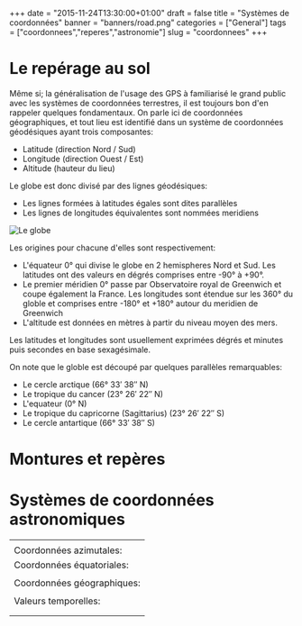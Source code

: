 +++
date = "2015-11-24T13:30:00+01:00"
draft = false
title = "Systèmes de coordonnées"
banner = "banners/road.png"
categories = ["General"]
tags = ["coordonnees","reperes","astronomie"]
slug = "coordonnees"
+++

<script type="text/javascript" src="../../../../js/curseur.js"></script>
<script type="text/javascript" src="../../../../js/coordonnees.js"></script>

Le repérage au sol
==================

Même si; la généralisation de l'usage des GPS à familiarisé le grand public avec les systèmes de coordonnées terrestres, il est toujours bon d'en rappeler quelques fondamentaux.
On parle ici de coordonnées géographiques, et tout lieu est identifié dans un système de coordonnées géodésiques ayant trois composantes:

* Latitude (direction Nord / Sud)
* Longitude (direction Ouest / Est)
* Altitude (hauteur du lieu)

Le globe est donc divisé par des lignes géodésiques:

* Les lignes formées à latitudes égales sont dites parallèles
* Les lignes de longitudes équivalentes sont nommées meridiens

![Le globe](https://upload.wikimedia.org/wikipedia/commons/a/ab/WorldMapLongLat-eq-circles-tropics-non.png)

Les origines pour chacune d'elles sont respectivement:

* L'équateur 0° qui divise le globe en 2 hemispheres Nord et Sud. Les latitudes ont des valeurs en dégrés comprises entre -90° à +90°.
* Le premier méridien 0° passe par Observatoire royal de Greenwich et coupe également la France. Les longitudes sont étendue sur les 360° du globle et comprises entre -180° et +180° autour du meridien de Greenwich
* L'altitude est données en mètres à partir du niveau moyen des mers.

Les latitudes et longitudes sont usuellement exprimées dégrés et minutes puis secondes en base sexagésimale.

On note que le globle est découpé par quelques parallèles remarquables:

* Le cercle arctique (66° 33′ 38″ N)
* Le tropique du cancer (23° 26′ 22″ N)
* L'equateur (0° N)
* Le tropique du capricorne (Sagittarius) (23° 26′ 22″ S)
* Le cercle antartique (66° 33′ 38″ S)

Montures et repères
===================

Systèmes de coordonnées astronomiques
=====================================

<span>
      <table class="coord">
        <tr>
          <td colspan="4" style="text-align: center;"><canvas id="dessin"></canvas></td>
        </tr>
        <tr><td colspan="2">Coordonnées azimutales:</td>
          <td colspan="2" style="text-align: center;" id="infos"></td>
        </tr>
        <tr><td colspan="4">Coordonnées équatoriales:</td></tr>
        <tr>
            <td id="valeurAlpha" style="width: 8em"></td>
            <td><canvas id="curseurAlpha" width="180" height="30"></canvas></td>
            <td id="valeurDelta"></td>
            <td><canvas id="curseurDelta" width="180" height="30"></canvas></td>
        </tr>
        <tr><td colspan="4">Coordonnées géographiques:</td></tr>
        <tr>
            <td id="valeurPhi"></td>
            <td><canvas id="curseurPhi" width="180" height="30"></canvas></td>
            <td id="valeurL"></td>
            <td><canvas id="curseurL" width="180" height="30"></canvas></td>
        </tr>
        <tr><td colspan="4">Valeurs temporelles:</td></tr>
        <tr>
            <td id="valeurHeure"></td>
            <td><canvas id="curseurHeure" width="180" height="30"></canvas></td>
            <td id="valeurJour"></td>
            <td><canvas id="curseurJour" width="180" height="30"></canvas></td>
        </tr>
        <tr>
            <td id="valeurMois"></td>
            <td><canvas id="curseurMois" width="180" height="30"></canvas></td>
            <td id="valeurAnnee"></td>
            <td><canvas id="curseurAnnee" width="180" height="30"></canvas></td>
        </tr>
      </table>
</span>
